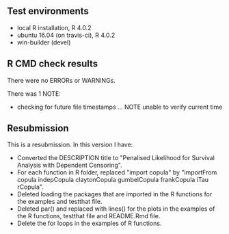## Test environments
* local R installation, R 4.0.2
* ubuntu 16.04 (on travis-ci), R 4.0.2
* win-builder (devel)

## R CMD check results

There were no ERRORs or WARNINGs.

There was 1 NOTE:
* checking for future file timestamps ... NOTE unable to verify current time

## Resubmission

This is a resubmission. In this version I have:

* Converted the DESCRIPTION title to "Penalised Likelihood for Survival Analysis with Dependent Censoring".
* For each function in R folder, replaced "import copula" by "importFrom copula indepCopula claytonCopula gumbelCopula frankCopula iTau rCopula".
* Deleted loading the packages that are imported in the R functions for the examples and testthat file.
* Deleted par() and replaced with lines() for the plots in the examples of the R functions, testthat file and README.Rmd file.
* Delete the for loops in the examples of R functions.

